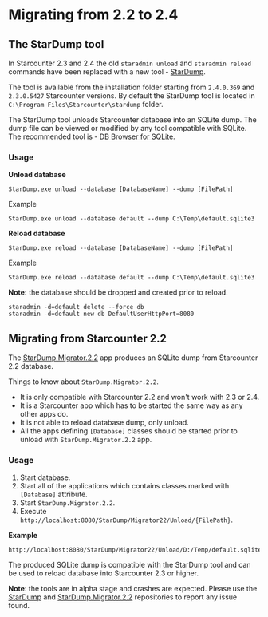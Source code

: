 # Migrating from 2.2 to 2.4

## The StarDump tool

In Starcounter 2.3 and 2.4 the old `staradmin unload` and `staradmin reload` commands have been replaced with a new tool - [StarDump](https://github.com/Starcounter/StarDump).

The tool is available from the installation folder starting from `2.4.0.369` and `2.3.0.5427` Starcounter versions. By default the StarDump tool is located in `C:\Program Files\Starcounter\stardump` folder.

The StarDump tool unloads Starcounter database into an SQLite dump. The dump file can be viewed or modified by any tool compatible with SQLite. The recommended tool is - [DB Browser for SQLite](http://sqlitebrowser.org/).

### Usage

**Unload database**

```
StarDump.exe unload --database [DatabaseName] --dump [FilePath]
```

Example

```
StarDump.exe unload --database default --dump C:\Temp\default.sqlite3
```

**Reload database**

```
StarDump.exe reload --database [DatabaseName] --dump [FilePath]
```

Example

```
StarDump.exe reload --database default --dump C:\Temp\default.sqlite3
```

**Note:** the database should be dropped and created prior to reload.

```
staradmin -d=default delete --force db
staradmin -d=default new db DefaultUserHttpPort=8080
```

## Migrating from Starcounter 2.2

The [StarDump.Migrator.2.2](https://github.com/Starcounter/StarDump.Migrator.2.2) app produces an SQLite dump from Starcounter 2.2 database.

Things to know about `StarDump.Migrator.2.2`.

- It is only compatible with Starcounter 2.2 and won't work with 2.3 or 2.4.
- It is a Starcounter app which has to be started the same way as any other apps do.
- It is not able to reload database dump, only unload.
- All the apps defining `[Database]` classes should be started prior to unload with `StarDump.Migrator.2.2` app.

### Usage

1. Start database.
2. Start all of the applications which contains classes marked with `[Database]` attribute.
3. Start `StarDump.Migrator.2.2`.
4. Execute `http://localhost:8080/StarDump/Migrator22/Unload/{FilePath}`.

**Example**

```
http://localhost:8080/StarDump/Migrator22/Unload/D:/Temp/default.sqlite3
```

The produced SQLite dump is compatible with the StarDump tool and can be used to reload database into Starcounter 2.3 or higher.

**Note**: the tools are in alpha stage and crashes are expected. Please use the [StarDump](https://github.com/Starcounter/StarDump) and [StarDump.Migrator.2.2](https://github.com/Starcounter/StarDump.Migrator.2.2) repositories to report any issue found.